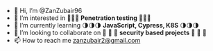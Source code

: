 - 👋 Hi, I’m @ZanZubair96
- 👀 I’m interested in 🌟🌟🌟 **Penetration testing** 🌟🌟🌟
- 🌱 I’m currently learning 🌗🌗🌗 **JavaScript, Cypress, K8S** 🌗🌗🌗
- 💞️ I’m looking to collaborate on 👬 👬 👬 **security based projects** 👬 👬 👬
- 📫 How to reach me zanzubair2@gmail.com

<!---
ZanZubair96/ZanZubair96 is a ✨ special ✨ repository because its `README.md` (this file) appears on your GitHub profile.
You can click the Preview link to take a look at your changes.
--->
